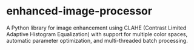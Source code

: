 # enhanced-image-processor
A Python library for image enhancement using CLAHE (Contrast Limited Adaptive Histogram Equalization) with support for multiple color spaces, automatic parameter optimization, and multi-threaded batch processing.
